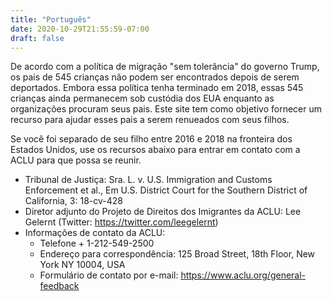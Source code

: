 ```yaml
---
title: "Português"
date: 2020-10-29T21:55:59-07:00
draft: false
---
```


De acordo com a política de migração "sem tolerância" do governo Trump, os pais de 545 crianças não podem ser encontrados depois de serem deportados. Embora essa política tenha terminado em 2018, essas 545 crianças ainda permanecem sob custódia dos EUA enquanto as organizações procuram seus pais. Este site tem como objetivo fornecer um recurso para ajudar esses pais a serem renueados com seus filhos.

Se você foi separado de seu filho entre 2016 e 2018 na fronteira dos Estados Unidos, use os recursos abaixo para entrar em contato com a ACLU para que possa se reunir.

* Tribunal de Justiça: Sra. L. v. U.S. Immigration and Customs Enforcement et al., Em U.S. District Court for the Southern District of California, 3: 18-cv-428
* Diretor adjunto do Projeto de Direitos dos Imigrantes da ACLU: Lee Gelernt (Twitter: https://twitter.com/leegelernt)
* Informações de contato da ACLU:
    * Telefone + 1-212-549-2500
    * Endereço para correspondência: 125 Broad Street, 18th Floor, New York NY 10004, USA
    * Formulário de contato por e-mail: https://www.aclu.org/general-feedback